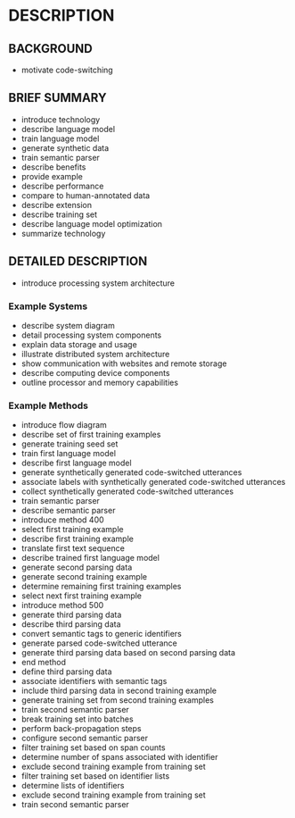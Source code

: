 # DESCRIPTION

## BACKGROUND

- motivate code-switching

## BRIEF SUMMARY

- introduce technology
- describe language model
- train language model
- generate synthetic data
- train semantic parser
- describe benefits
- provide example
- describe performance
- compare to human-annotated data
- describe extension
- describe training set
- describe language model optimization
- summarize technology

## DETAILED DESCRIPTION

- introduce processing system architecture

### Example Systems

- describe system diagram
- detail processing system components
- explain data storage and usage
- illustrate distributed system architecture
- show communication with websites and remote storage
- describe computing device components
- outline processor and memory capabilities

### Example Methods

- introduce flow diagram
- describe set of first training examples
- generate training seed set
- train first language model
- describe first language model
- generate synthetically generated code-switched utterances
- associate labels with synthetically generated code-switched utterances
- collect synthetically generated code-switched utterances
- train semantic parser
- describe semantic parser
- introduce method 400
- select first training example
- describe first training example
- translate first text sequence
- describe trained first language model
- generate second parsing data
- generate second training example
- determine remaining first training examples
- select next first training example
- introduce method 500
- generate third parsing data
- describe third parsing data
- convert semantic tags to generic identifiers
- generate parsed code-switched utterance
- generate third parsing data based on second parsing data
- end method
- define third parsing data
- associate identifiers with semantic tags
- include third parsing data in second training example
- generate training set from second training examples
- train second semantic parser
- break training set into batches
- perform back-propagation steps
- configure second semantic parser
- filter training set based on span counts
- determine number of spans associated with identifier
- exclude second training example from training set
- filter training set based on identifier lists
- determine lists of identifiers
- exclude second training example from training set
- train second semantic parser

